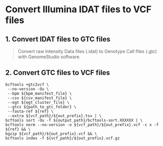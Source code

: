 # **Convert Illumina IDAT files to VCF files**

## **1.  Convert IDAT files to GTC files**

> Convert raw Intensity Data files (.idat) to Genotype Call files (.gtc) with GenomeStudio software.


## **2.  Convert GTC files to VCF files**

    bcftools +gtc2vcf \
     --no-version -Ou \
     --bpm ${bpm_manifest_file} \
     --csv ${csv_manifest_file} \
     --egt ${egt_cluster_file} \
     --gtcs ${path_to_gtc_folder} \
     --fasta-ref ${ref} \
     --extra ${vcf_path}/${out_prefix}.tsv | \
    bcftools sort -Ou -T ${output_path}/bcftools-sort.XXXXXX | \
    bcftools norm --no-version -o ${vcf_path}/${out_prefix}.vcf -c x -f ${ref} && \  
    bgzip ${vcf_path}/${out_prefix}.vcf && \
    bcftools index -f ${vcf_path}/${out_prefix}.vcf.gz 

